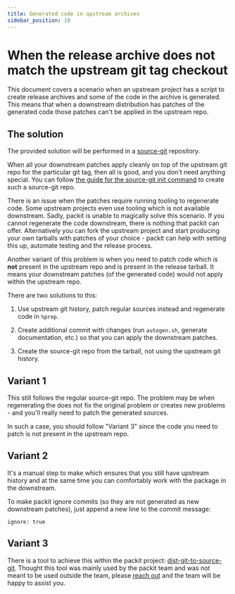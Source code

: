 ```yaml
---
title: Generated code in upstream archives
sidebar_position: 10
---
```


# When the release archive does not match the upstream git tag checkout

This document covers a scenario when an upstream project has a script to create
release archives and some of the code in the archive is generated. This means
that when a downstream distribution has patches of the generated code those
patches can't be applied in the upstream repo.


## The solution

The provided solution will be performed in a [source-git](/source-git)
repository.

When all your downstream patches apply cleanly on top of the upstream git repo
for the particular git tag, then all is good, and you don't need anything
special. You can follow [the guide for the source-git init command](/docs/cli/source-git/init) to create such a source-git repo.

There is an issue when the patches require running tooling to regenerate code.
Some upstream projects even use tooling which is not available downstream.
Sadly, packit is unable to magically solve this scenario. If you cannot
regenerate the code downstream, there is nothing that packit can offer.
Alternatively you can fork the upstream project and start producing your own
tarballs with patches of your choice - packit can help with setting this up,
automate testing and the release process.

Another variant of this problem is when you need to patch code which is **not**
present in the upstream repo and is present in the release tarball. It means
your downstream patches (of the generated code) would not apply within the
upstream repo.

There are two solutions to this:

1. Use upstream git history, patch regular sources instead and regenerate code
   in `%prep`.

2. Create additional commit with changes (run `autogen.sh`, generate
   documentation, etc.) so that you can apply the downstream patches.

3. Create the source-git repo from the tarball, not using the upstream git
   history.


## Variant 1

This still follows the regular source-git repo. The problem may be when
regenerating the does not fix the original problem or creates new problems -
and you'll really need to patch the generated sources.

In such a case, you should follow "Variant 3" since the code you need to patch
is not present in the upstream repo.


## Variant 2

It's a manual step to make which ensures that you still have upstream history
and at the same time you can comfortably work with the package in the
downstream.

To make packit ignore commits (so they are not generated as new downstream
patches), just append a new line to the commit message:
```
ignore: true
```


## Variant 3

There is a tool to achieve this within the packit project:
[dist-git-to-source-git](https://github.com/packit/dist-git-to-source-git).
Thought this tool was mainly used by the packit team and was not meant to be
used outside the team, please [reach out](/#contact) and the team will be happy to assist you.
